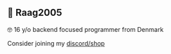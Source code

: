 ## 🌴 Raag2005
🤓  16 y/o backend focused programmer from Denmark           


Consider joining my [discord/shop](http://raag2005.dk)
